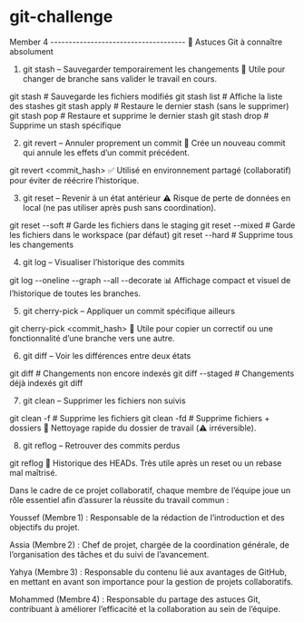 # git-challenge


Member 4 -------------------------------------
🧠 Astuces Git à connaître absolument
1. git stash – Sauvegarder temporairement les changements
📌 Utile pour changer de branche sans valider le travail en cours.

git stash         # Sauvegarde les fichiers modifiés
git stash list    # Affiche la liste des stashes
git stash apply   # Restaure le dernier stash (sans le supprimer)
git stash pop     # Restaure et supprime le dernier stash
git stash drop    # Supprime un stash spécifique

2. git revert – Annuler proprement un commit
📌 Crée un nouveau commit qui annule les effets d’un commit précédent.

git revert <commit_hash>
✅ Utilisé en environnement partagé (collaboratif) pour éviter de réécrire l’historique.

3. git reset – Revenir à un état antérieur
⚠️ Risque de perte de données en local (ne pas utiliser après push sans coordination).

git reset --soft <commit>    # Garde les fichiers dans le staging
git reset --mixed <commit>   # Garde les fichiers dans le workspace (par défaut)
git reset --hard <commit>    # Supprime tous les changements

4. git log – Visualiser l’historique des commits

git log --oneline --graph --all --decorate
📊 Affichage compact et visuel de l’historique de toutes les branches.

5. git cherry-pick – Appliquer un commit spécifique ailleurs

git cherry-pick <commit_hash>
🔀 Utile pour copier un correctif ou une fonctionnalité d’une branche vers une autre.

6. git diff – Voir les différences entre deux états

git diff                # Changements non encore indexés
git diff --staged       # Changements déjà indexés
git diff <commit1> <commit2>

7. git clean – Supprimer les fichiers non suivis

git clean -f        # Supprime les fichiers
git clean -fd       # Supprime fichiers + dossiers
🧹 Nettoyage rapide du dossier de travail (⚠️ irréversible).

8. git reflog – Retrouver des commits perdus

git reflog
🧭 Historique des HEADs. Très utile après un reset ou un rebase mal maîtrisé.

Dans le cadre de ce projet collaboratif, chaque membre de l’équipe joue un rôle essentiel afin d’assurer la réussite du travail commun :

Youssef (Membre 1) : Responsable de la rédaction de l’introduction et des objectifs du projet.

Assia (Membre 2) : Chef de projet, chargée de la coordination générale, de l’organisation des tâches et du suivi de l’avancement.

Yahya (Membre 3) : Responsable du contenu lié aux avantages de GitHub, en mettant en avant son importance pour la gestion de projets collaboratifs.

Mohammed (Membre 4) : Responsable du partage des astuces Git, contribuant à améliorer l’efficacité et la collaboration au sein de l’équipe.

